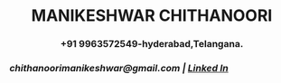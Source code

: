 <h1><center><strong>MANIKESHWAR CHITHANOORI</strong></center></h1>
<h3><center>+91 9963572549-hyderabad,Telangana.</center></h3>
<h3><em>chithanoorimanikeshwar@gmail.com | <a href="https://www.linkedin.com/chithanoori-manikeshwar-11697626a">Linked In</a></em></h3>

